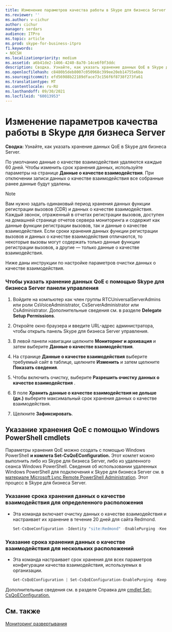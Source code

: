 ```yaml
---
title: Изменение параметров качества работы в Skype для бизнеса Server
ms.reviewer: ''
ms.author: v-cichur
author: cichur
manager: serdars
audience: ITPro
ms.topic: article
ms.prod: skype-for-business-itpro
f1.keywords:
- NOCSH
ms.localizationpriority: medium
ms.assetid: a6b41de2-1466-4240-8a70-14ce6f0f3ddc
description: Сводка. Узнайте, как указать хранение данных QoE в Skype для бизнеса Server.
ms.openlocfilehash: c8480b5deb8007c050968c399ee20eb14755e6ba
ms.sourcegitcommit: efd56988b22189dface73c156f6f8738f273fa61
ms.translationtype: MT
ms.contentlocale: ru-RU
ms.lasthandoff: 09/30/2021
ms.locfileid: "60013953"
---
```

# <a name="modify-quality-of-experience-settings-in-skype-for-business-server"></a>Изменение параметров качества работы в Skype для бизнеса Server

**Сводка:** Узнайте, как указать хранение данных QoE в Skype для бизнеса Server.

По умолчанию данные о качестве взаимодействия удаляются каждые 60 дней. Чтобы изменить срок хранения данных, используйте параметры на странице **Данные о качестве взаимодействия**. При отключении записи данных о качестве взаимодействия все собранные ранее данные будут удалены.

> [!NOTE]
> Вам нужно задать одинаковый период хранения данных функции регистрации вызовов (CDR) и данных о качестве взаимодействия. Каждый звонок, отраженный в отчетах регистрации вызовов, доступен на домашней странице отчетов сервера мониторинга и содержит как данные функции регистрации вызовов, так и данные о качестве взаимодействия. Если сроки хранения данных функции регистрации вызовов и данных о качестве взаимодействия отличаются, то некоторые вызовы могут содержать только данные функции регистрации вызовов, а другие — только данные о качестве взаимодействия.

Ниже даны инструкции по настройке параметров очистки данных о качестве взаимодействия.

### <a name="to-specify-retention-of-qoe-data-by-using-skype-for-business-server-control-panel"></a>Чтобы указать хранение данных QoE с помощью Skype для бизнеса Server панели управления

1.  Войдите на компьютер как член группы RTCUniversalServerAdmins или роли CsVoiceAdministrator, CsServerAdministrator или CsAdministrator. Дополнительные сведения см. в разделе **Delegate Setup Permissions**.

2. Откройте окно браузера и введите URL-адрес администратора, чтобы открыть панель Skype для бизнеса Server управления.

3. В левой панели навигации щелкните **Мониторинг и архивация** и затем выберите **Данные о качестве взаимодействия**.

4. На странице **Данные о качестве взаимодействия** выберите требуемый сайт в таблице, щелкните **Изменить** и затем щелкните **Показать сведения**.

5. Чтобы включить очистку, выберите **Разрешить очистку данных о качестве взаимодействия** .

6. В поле **Хранить данные о качестве взаимодействия не дольше (дн.)** выберите максимальный срок хранения данных о качестве взаимодействия.

7. Щелкните **Зафиксировать**.

## <a name="specifying-qoe-retention-by-using-windows-powershell-cmdlets"></a>Указание хранения QoE с помощью Windows PowerShell cmdlets

Параметры хранения QoE можно создать с помощью Windows PowerShell **и комлета Set-CsQoEConfiguration.** Этот комлет можно выполнить либо из Skype для бизнеса Server, либо из удаленного сеанса Windows PowerShell. Сведения об использовании удаленных Windows PowerShell для подключения к Skype для бизнеса Server см. в [материале Microsoft Lync Remote PowerShell Administration](https://blog.insideo365.com/2011/08/remote-lync-powershell-administration/). Этот процесс в Skype для бизнеса Server.

### <a name="to-specify-qoe-retention-for-a-specific-location"></a>Указание срока хранения данных о качестве взаимодействия для определенного расположения

- Эта команда включает очистку данных о качестве взаимодействия и настраивает их хранение в течение 20 дней для сайта Redmond.

  ```PowerShell
  Set-CsQoeConfiguration -Identity "site:Redmond" -EnablePurging -KeepQoEDataForDays 20
  ```

### <a name="to-specify-qoe-retention-for-multiple-locations"></a>Указание срока хранения данных о качестве взаимодействия для нескольких расположений

- Эта команда настраивает срок хранения для всех параметров конфигурации качества взаимодействия, используемых в организации.

  ```PowerShell
  Get-CsQoEConfiguration | Set-CsQoEConfiguration-EnablePurging -KeepQoEDataForDays 20
  ```

Дополнительные сведения см. в разделе Справка для [cmdlet Set-CsQoEConfiguration.](/powershell/module/skype/set-csqoeconfiguration?view=skype-ps)

## <a name="see-also"></a>См. также

[Мониторинг развертывания](/previous-versions/office/lync-server-2013/lync-server-2013-deploying-monitoring)